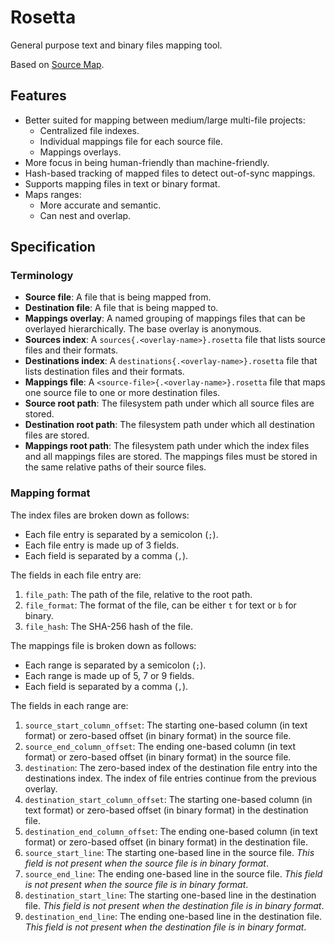 # Rosetta
General purpose text and binary files mapping tool.

Based on [Source Map](https://tc39.es/source-map/).

## Features

- Better suited for mapping between medium/large multi-file projects:
    - Centralized file indexes.
    - Individual mappings file for each source file.
    - Mappings overlays.
- More focus in being human-friendly than machine-friendly.
- Hash-based tracking of mapped files to detect out-of-sync mappings.
- Supports mapping files in text or binary format.
- Maps ranges:
    - More accurate and semantic.
    - Can nest and overlap.

## Specification

### Terminology

- **Source file**: A file that is being mapped from.
- **Destination file**: A file that is being mapped to.
- **Mappings overlay**: A named grouping of mappings files that can be overlayed hierarchically. The base overlay is anonymous.
- **Sources index**: A `sources{.<overlay-name>}.rosetta` file that lists source files and their formats.
- **Destinations index**: A `destinations{.<overlay-name>}.rosetta` file that lists destination files and their formats.
- **Mappings file**: A `<source-file>{.<overlay-name>}.rosetta` file that maps one source file to one or more destination files.
- **Source root path**: The filesystem path under which all source files are stored.
- **Destination root path**: The filesystem path under which all destination files are stored.
- **Mappings root path**: The filesystem path under which the index files and all mappings files are stored. The mappings files must be stored in the same relative paths of their source files.

### Mapping format

The index files are broken down as follows:

- Each file entry is separated by a semicolon (`;`).
- Each file entry is made up of 3 fields.
- Each field is separated by a comma (`,`).

The fields in each file entry are:

1. `file_path`: The path of the file, relative to the root path.
2. `file_format`: The format of the file, can be either `t` for text or `b` for binary.
3. `file_hash`: The SHA-256 hash of the file.

The mappings file is broken down as follows:

- Each range is separated by a semicolon (`;`).
- Each range is made up of 5, 7 or 9 fields.
- Each field is separated by a comma (`,`).

The fields in each range are:

1. `source_start_column_offset`: The starting one-based column (in text format) or zero-based offset (in binary format) in the source file.
2. `source_end_column_offset`: The ending one-based column (in text format) or zero-based offset (in binary format) in the source file.
3. `destination`: The zero-based index of the destination file entry into the destinations index. The index of file entries continue from the previous overlay.
4. `destination_start_column_offset`: The starting one-based column (in text format) or zero-based offset (in binary format) in the destination file.
5. `destination_end_column_offset`: The ending one-based column (in text format) or zero-based offset (in binary format) in the destination file.
6. `source_start_line`: The starting one-based line in the source file. *This field is not present when the source file is in binary format*.
7. `source_end_line`: The ending one-based line in the source file. *This field is not present when the source file is in binary format*.
8. `destination_start_line`: The starting one-based line in the destination file. *This field is not present when the destination file is in binary format*.
9. `destination_end_line`: The ending one-based line in the destination file. *This field is not present when the destination file is in binary format*.
